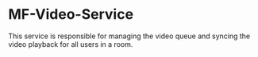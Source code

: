 # MF-Video-Service

This service is responsible for managing the video queue and syncing the video playback for all users in a room.
